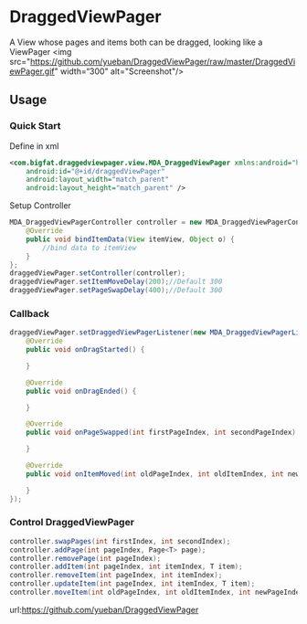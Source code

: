 # DraggedViewPager
A View whose pages and items both can be dragged, looking like a ViewPager
<img src="https://github.com/yueban/DraggedViewPager/raw/master/DraggedViewPager.gif" width=“300" alt="Screenshot"/>

## Usage
###  Quick Start
Define in xml
``` xml
<com.bigfat.draggedviewpager.view.MDA_DraggedViewPager xmlns:android="http://schemas.android.com/apk/res/android"
    android:id="@+id/draggedViewPager"
    android:layout_width="match_parent"
    android:layout_height="match_parent" />
```
Setup Controller
``` java
MDA_DraggedViewPagerController controller = new MDA_DraggedViewPagerController<Object>(itemLayoutRes) {
    @Override
    public void bindItemData(View itemView, Object o) {
        //bind data to itemView
    }
};
draggedViewPager.setController(controller);
draggedViewPager.setItemMoveDelay(200);//Default 300
draggedViewPager.setPageSwapDelay(400);//Default 300
```

### Callback
``` java
draggedViewPager.setDraggedViewPagerListener(new MDA_DraggedViewPagerListener() {
    @Override
    public void onDragStarted() {

    }

    @Override
    public void onDragEnded() {

    }

    @Override
    public void onPageSwapped(int firstPageIndex, int secondPageIndex) {

    }

    @Override
    public void onItemMoved(int oldPageIndex, int oldItemIndex, int newPageIndex, int newItemIndex) {

    }
});
```

### Control DraggedViewPager
``` java
controller.swapPages(int firstIndex, int secondIndex);
controller.addPage(int pageIndex, Page<T> page);
controller.removePage(int pageIndex);
controller.addItem(int pageIndex, int itemIndex, T item);
controller.removeItem(int pageIndex, int itemIndex);
controller.updateItem(int pageIndex, int itemIndex, T item);
controller.moveItem(int oldPageIndex, int oldItemIndex, int newPageIndex, int newItemIndex)
```

url:https://github.com/yueban/DraggedViewPager